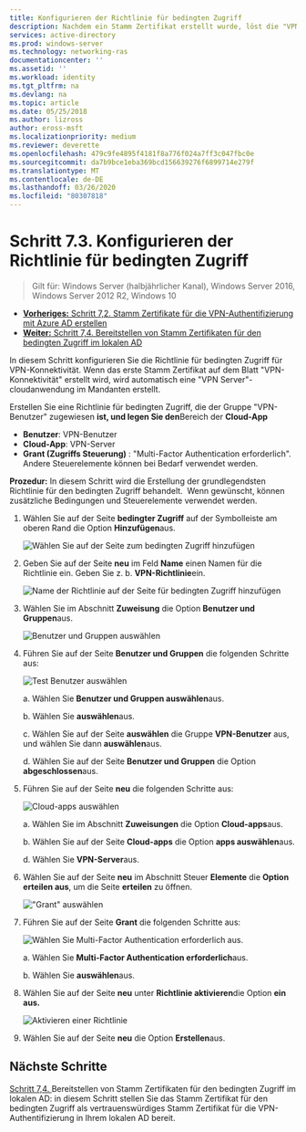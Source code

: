 ```yaml
---
title: Konfigurieren der Richtlinie für bedingten Zugriff
description: Nachdem ein Stamm Zertifikat erstellt wurde, löst die "VPN-Konnektivität" die Erstellung der cloudanwendung "VPN-Server" im Mandanten des Kunden aus.
services: active-directory
ms.prod: windows-server
ms.technology: networking-ras
documentationcenter: ''
ms.assetid: ''
ms.workload: identity
ms.tgt_pltfrm: na
ms.devlang: na
ms.topic: article
ms.date: 05/25/2018
ms.author: lizross
author: eross-msft
ms.localizationpriority: medium
ms.reviewer: deverette
ms.openlocfilehash: 479c9fe4895f4181f8a776f024a7ff3c047fbc0e
ms.sourcegitcommit: da7b9bce1eba369bcd156639276f6899714e279f
ms.translationtype: MT
ms.contentlocale: de-DE
ms.lasthandoff: 03/26/2020
ms.locfileid: "80307818"
---
```

# <a name="step-73-configure-the-conditional-access-policy"></a>Schritt 7.3. Konfigurieren der Richtlinie für bedingten Zugriff

>Gilt für: Windows Server (halbjährlicher Kanal), Windows Server 2016, Windows Server 2012 R2, Windows 10

- [**Vorheriges:** Schritt 7,2. Stamm Zertifikate für die VPN-Authentifizierung mit Azure AD erstellen](vpn-create-root-cert-for-vpn-auth-azure-ad.md)
- [**Weiter:** Schritt 7,4. Bereitstellen von Stamm Zertifikaten für den bedingten Zugriff im lokalen AD](vpn-deploy-cond-access-root-cert-to-on-premise-ad.md)

In diesem Schritt konfigurieren Sie die Richtlinie für bedingten Zugriff für VPN-Konnektivität. Wenn das erste Stamm Zertifikat auf dem Blatt "VPN-Konnektivität" erstellt wird, wird automatisch eine "VPN Server"-cloudanwendung im Mandanten erstellt.

Erstellen Sie eine Richtlinie für bedingten Zugriff, die der Gruppe "VPN-Benutzer" zugewiesen **ist, und legen Sie den**Bereich der **Cloud-App**

- **Benutzer**: VPN-Benutzer
- **Cloud-App**: VPN-Server
- **Grant (Zugriffs Steuerung)** : "Multi-Factor Authentication erforderlich". Andere Steuerelemente können bei Bedarf verwendet werden.

**Prozedur:** In diesem Schritt wird die Erstellung der grundlegendsten Richtlinie für den bedingten Zugriff behandelt.  Wenn gewünscht, können zusätzliche Bedingungen und Steuerelemente verwendet werden.


1. Wählen Sie auf der Seite **bedingter Zugriff** auf der Symbolleiste am oberen Rand die Option **Hinzufügen**aus.

    ![Wählen Sie auf der Seite zum bedingten Zugriff hinzufügen](../../media/Always-On-Vpn/07.png)

2. Geben Sie auf der Seite **neu** im Feld **Name** einen Namen für die Richtlinie ein. Geben Sie z. b. **VPN-Richtlinie**ein.

    ![Name der Richtlinie auf der Seite für bedingten Zugriff hinzufügen](../../media/Always-On-Vpn/08.png)

3. Wählen Sie im Abschnitt **Zuweisung** die Option **Benutzer und Gruppen**aus.

    ![Benutzer und Gruppen auswählen](../../media/Always-On-Vpn/09.png)

4. Führen Sie auf der Seite **Benutzer und Gruppen** die folgenden Schritte aus:

    ![Test Benutzer auswählen](../../media/Always-On-Vpn/10.png)

    a. Wählen Sie **Benutzer und Gruppen auswählen**aus.

    b. Wählen Sie **auswählen**aus.

    c. Wählen Sie auf der Seite **auswählen** die Gruppe **VPN-Benutzer** aus, und wählen Sie dann **auswählen**aus.

    d. Wählen Sie auf der Seite **Benutzer und Gruppen** die Option **abgeschlossen**aus.

5. Führen Sie auf der Seite **neu** die folgenden Schritte aus:

    ![Cloud-apps auswählen](../../media/Always-On-Vpn/11.png)

    a. Wählen Sie im Abschnitt **Zuweisungen** die Option **Cloud-apps**aus.

    b. Wählen Sie auf der Seite **Cloud-apps** die Option **apps auswählen**aus.

    d. Wählen Sie **VPN-Server**aus.

6.  Wählen Sie auf der Seite **neu** im Abschnitt Steuer **Elemente** die **Option erteilen aus**, um die Seite **erteilen** zu öffnen.

    !["Grant" auswählen](../../media/Always-On-Vpn/13.png)

7.  Führen Sie auf der Seite **Grant** die folgenden Schritte aus:

    ![Wählen Sie Multi-Factor Authentication erforderlich aus.](../../media/Always-On-Vpn/14.png)

    a. Wählen Sie **Multi-Factor Authentication erforderlich**aus.

    b. Wählen Sie **auswählen**aus.

8.  Wählen Sie auf der Seite **neu** unter **Richtlinie aktivieren**die Option **ein aus.**

    ![Aktivieren einer Richtlinie](../../media/Always-On-Vpn/15.png)

9.  Wählen Sie auf der Seite **neu** die Option **Erstellen**aus.


## <a name="next-steps"></a>Nächste Schritte
[Schritt 7,4. ](vpn-deploy-cond-access-root-cert-to-on-premise-ad.md)Bereitstellen von Stamm Zertifikaten für den bedingten Zugriff im lokalen AD: in diesem Schritt stellen Sie das Stamm Zertifikat für den bedingten Zugriff als vertrauenswürdiges Stamm Zertifikat für die VPN-Authentifizierung in Ihrem lokalen AD bereit.
